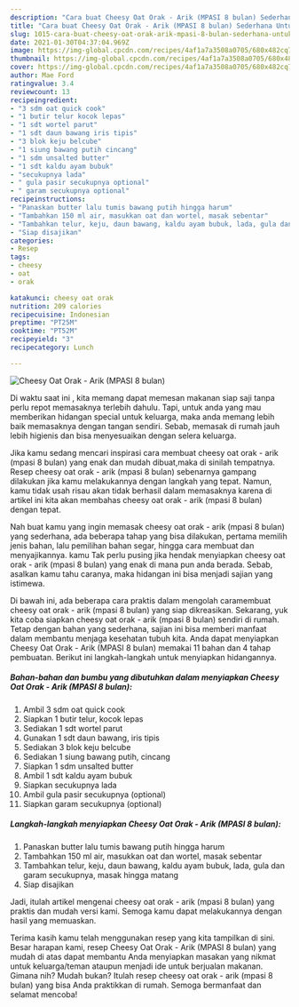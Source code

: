 ```yaml
---
description: "Cara buat Cheesy Oat Orak - Arik (MPASI 8 bulan) Sederhana Untuk Jualan"
title: "Cara buat Cheesy Oat Orak - Arik (MPASI 8 bulan) Sederhana Untuk Jualan"
slug: 1015-cara-buat-cheesy-oat-orak-arik-mpasi-8-bulan-sederhana-untuk-jualan
date: 2021-01-30T04:37:04.969Z
image: https://img-global.cpcdn.com/recipes/4af1a7a3508a0705/680x482cq70/cheesy-oat-orak-arik-mpasi-8-bulan-foto-resep-utama.jpg
thumbnail: https://img-global.cpcdn.com/recipes/4af1a7a3508a0705/680x482cq70/cheesy-oat-orak-arik-mpasi-8-bulan-foto-resep-utama.jpg
cover: https://img-global.cpcdn.com/recipes/4af1a7a3508a0705/680x482cq70/cheesy-oat-orak-arik-mpasi-8-bulan-foto-resep-utama.jpg
author: Mae Ford
ratingvalue: 3.4
reviewcount: 13
recipeingredient:
- "3 sdm oat quick cook"
- "1 butir telur kocok lepas"
- "1 sdt wortel parut"
- "1 sdt daun bawang iris tipis"
- "3 blok keju belcube"
- "1 siung bawang putih cincang"
- "1 sdm unsalted butter"
- "1 sdt kaldu ayam bubuk"
- "secukupnya lada"
- " gula pasir secukupnya optional"
- " garam secukupnya optional"
recipeinstructions:
- "Panaskan butter lalu tumis bawang putih hingga harum"
- "Tambahkan 150 ml air, masukkan oat dan wortel, masak sebentar"
- "Tambahkan telur, keju, daun bawang, kaldu ayam bubuk, lada, gula dan garam secukupnya, masak hingga matang"
- "Siap disajikan"
categories:
- Resep
tags:
- cheesy
- oat
- orak

katakunci: cheesy oat orak 
nutrition: 209 calories
recipecuisine: Indonesian
preptime: "PT25M"
cooktime: "PT52M"
recipeyield: "3"
recipecategory: Lunch

---
```



![Cheesy Oat Orak - Arik (MPASI 8 bulan)](https://img-global.cpcdn.com/recipes/4af1a7a3508a0705/680x482cq70/cheesy-oat-orak-arik-mpasi-8-bulan-foto-resep-utama.jpg)

Di waktu  saat ini , kita memang dapat memesan makanan siap saji tanpa perlu repot memasaknya terlebih dahulu. Tapi, untuk anda yang mau memberikan hidangan special untuk keluarga, maka anda memang lebih baik memasaknya dengan tangan sendiri. Sebab, memasak di rumah jauh lebih higienis dan bisa menyesuaikan dengan selera keluarga.

Jika kamu sedang mencari inspirasi cara membuat cheesy oat orak - arik (mpasi 8 bulan) yang enak dan mudah dibuat,maka di sinilah tempatnya. Resep cheesy oat orak - arik (mpasi 8 bulan)  sebenarnya gampang dilakukan jika kamu melakukannya dengan langkah yang tepat. Namun, kamu tidak usah risau akan tidak berhasil dalam memasaknya 
karena di artikel ini kita akan membahas cheesy oat orak - arik (mpasi 8 bulan) dengan tepat.  



Nah buat kamu yang ingin memasak cheesy oat orak - arik (mpasi 8 bulan) yang sederhana, ada beberapa tahap yang bisa dilakukan, pertama memilih jenis bahan, lalu pemilihan bahan segar, hingga cara membuat dan menyajikannya. kamu Tak perlu pusing jika hendak menyiapkan cheesy oat orak - arik (mpasi 8 bulan) yang enak di mana pun anda berada. Sebab, asalkan kamu  tahu caranya, maka hidangan ini bisa menjadi sajian yang istimewa.

Di bawah ini, ada beberapa cara praktis  dalam mengolah caramembuat cheesy oat orak - arik (mpasi 8 bulan) yang siap dikreasikan. Sekarang, yuk kita coba siapkan cheesy oat orak - arik (mpasi 8 bulan) sendiri di rumah. Tetap dengan bahan yang sederhana, sajian ini bisa memberi manfaat dalam membantu menjaga kesehatan tubuh kita. Anda dapat menyiapkan Cheesy Oat Orak - Arik (MPASI 8 bulan) memakai 11 bahan dan 4 tahap pembuatan. Berikut ini langkah-langkah untuk menyiapkan hidangannya.

<!--inarticleads1-->

##### Bahan-bahan dan bumbu yang dibutuhkan dalam menyiapkan Cheesy Oat Orak - Arik (MPASI 8 bulan):

1. Ambil 3 sdm oat quick cook
1. Siapkan 1 butir telur, kocok lepas
1. Sediakan 1 sdt wortel parut
1. Gunakan 1 sdt daun bawang, iris tipis
1. Sediakan 3 blok keju belcube
1. Sediakan 1 siung bawang putih, cincang
1. Siapkan 1 sdm unsalted butter
1. Ambil 1 sdt kaldu ayam bubuk
1. Siapkan secukupnya lada
1. Ambil  gula pasir secukupnya (optional)
1. Siapkan  garam secukupnya (optional)




<!--inarticleads2-->

##### Langkah-langkah menyiapkan Cheesy Oat Orak - Arik (MPASI 8 bulan):

1. Panaskan butter lalu tumis bawang putih hingga harum
1. Tambahkan 150 ml air, masukkan oat dan wortel, masak sebentar
1. Tambahkan telur, keju, daun bawang, kaldu ayam bubuk, lada, gula dan garam secukupnya, masak hingga matang
1. Siap disajikan




Jadi, itulah artikel mengenai  cheesy oat orak - arik (mpasi 8 bulan)  yang praktis dan mudah versi kami. Semoga kamu dapat melakukannya dengan hasil yang memuaskan. 

Terima kasih kamu telah menggunakan resep yang kita tampilkan di sini. Besar harapan kami, resep  Cheesy Oat Orak - Arik (MPASI 8 bulan) yang mudah di atas dapat membantu Anda menyiapkan masakan yang nikmat untuk keluarga/teman ataupun menjadi ide untuk berjualan makanan. Gimana nih? Mudah bukan? Itulah resep cheesy oat orak - arik (mpasi 8 bulan) yang bisa Anda praktikkan di rumah. Semoga bermanfaat dan selamat mencoba!

